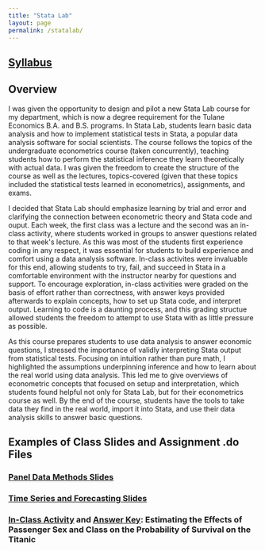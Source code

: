 ```yaml
---
title: "Stata Lab"
layout: page
permalink: /statalab/
---
```


## [Syllabus](https://github.com/user-attachments/files/22895103/Stata_Lab_Syllabus.pdf)

## Overview

<p> I was given the opportunity to design and pilot a new Stata Lab course for my department, which is now a degree requirement for the Tulane Economics B.A. and B.S. programs. In Stata Lab, students learn basic data analysis and how to implement statistical tests in Stata, a popular data analysis software for social scientists. The course follows the topics of the undergraduate econometrics course (taken concurrently), teaching students how to perform the statistical inference they learn theoretically with actual data. I was given the freedom to create the structure of the course as well as the lectures, topics-covered (given that these topics included the statistical tests learned in econometrics), assignments, and exams. </p>
<p> I decided that Stata Lab should emphasize learning by trial and error and clarifying the connection between econometric theory and Stata code and ouput. Each week, the first class was a lecture and the second was an in-class activity, where students worked in groups to answer questions related to that week's lecture. As this was most of the students first experience coding in any respect, it was essential for students to build experience and comfort using a data analysis software. In-class activites were invaluable for this end, allowing students to try, fail, and succeed in Stata in a comfortable environment with the instructor nearby for questions and support. To encourage exploration, in-class activities were graded on the basis of effort rather than correctness, with answer keys provided afterwards to explain concepts, how to set up Stata code, and interpret output. Learning to code is a daunting process, and this grading structue allowed students the freedom to attempt to use Stata with as little pressure as possible. </p>
<p> As this course prepares students to use data analysis to answer economic questions, I stressed the importance of validly interpreting Stata output from statistical tests. Focusing on intuition rather than pure math, I highlighted the assumptions underpinning inference and how to learn about the real world using data analysis. This led me to give overviews of econometric concepts that focused on setup and interpretation, which students found helpful not only for Stata Lab, but for their econometrics course as well. By the end of the course, students have the tools to take data they find in the real world, import it into Stata, and use their data analysis skills to answer basic questions.
</p>

## Examples of Class Slides and Assignment .do Files

### [Panel Data Methods Slides](https://github.com/user-attachments/files/22895707/SL_slides_w13.pdf) 
### [Time Series and Forecasting Slides](https://github.com/user-attachments/files/22895709/SL_slides_w11.pdf) 
### [In-Class Activity](W10_InClass.do) and [Answer Key](W10_InClass_answerkey.do): Estimating the Effects of Passenger Sex and Class on the Probability of Survival on the Titanic

